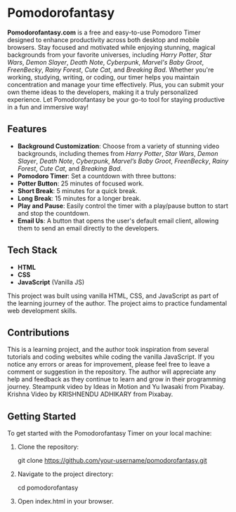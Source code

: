 # Pomodorofantasy

**Pomodorofantasy.com** is a free and easy-to-use Pomodoro Timer designed to enhance productivity across both desktop and mobile browsers. Stay focused and motivated while enjoying stunning, magical backgrounds from your favorite universes, including _Harry Potter_, _Star Wars_, _Demon Slayer_, _Death Note_, _Cyberpunk_, _Marvel's Baby Groot_, _FreenBecky_, _Rainy Forest_, _Cute Cat_, and _Breaking Bad_. Whether you're working, studying, writing, or coding, our timer helps you maintain concentration and manage your time effectively. Plus, you can submit your own theme ideas to the developers, making it a truly personalized experience. Let Pomodorofantasy be your go-to tool for staying productive in a fun and immersive way!

## Features

- **Background Customization**: Choose from a variety of stunning video backgrounds, including themes from _Harry Potter_, _Star Wars_, _Demon Slayer_, _Death Note_, _Cyberpunk_, _Marvel’s Baby Groot_, _FreenBecky_, _Rainy Forest_, _Cute Cat_, and _Breaking Bad_.
- **Pomodoro Timer**: Set a countdown with three buttons:
- **Potter Button**: 25 minutes of focused work.
- **Short Break**: 5 minutes for a quick break.
- **Long Break**: 15 minutes for a longer break.
- **Play and Pause**: Easily control the timer with a play/pause button to start and stop the countdown.
- **Email Us**: A button that opens the user's default email client, allowing them to send an email directly to the developers.

## Tech Stack

- **HTML**
- **CSS**
- **JavaScript** (Vanilla JS)

This project was built using vanilla HTML, CSS, and JavaScript as part of the learning journey of the author. The project aims to practice fundamental web development skills.

## Contributions

This is a learning project, and the author took inspiration from several tutorials and coding websites while coding the vanilla JavaScript. If you notice any errors or areas for improvement, please feel free to leave a comment or suggestion in the repository. The author will appreciate any help and feedback as they continue to learn and grow in their programming journey. Steampunk video by Ideas in Motion and Yu Iwasaki from Pixabay. Krishna Video by KRISHNENDU ADHIKARY from Pixabay.

## Getting Started

To get started with the Pomodorofantasy Timer on your local machine:

1. Clone the repository:

   git clone https://github.com/your-username/pomodorofantasy.git

2. Navigate to the project directory:

   cd pomodorofantasy

3. Open index.html in your browser.
